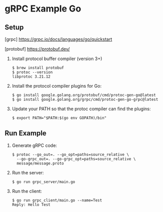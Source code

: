 # gRPC Example Go

## Setup

[grpc] https://grpc.io/docs/languages/go/quickstart

[protobuf] https://protobuf.dev/

1. Install protocol buffer compiler (version 3+)

   ```console
   $ brew install protobuf
   $ protoc --version
   libprotoc 3.21.12
   ```

2. Install the protocol compiler plugins for Go:

   ```console
   $ go install google.golang.org/protobuf/cmd/protoc-gen-go@latest
   $ go install google.golang.org/grpc/cmd/protoc-gen-go-grpc@latest
   ```

3. Update your PATH so that the protoc compiler can find the plugins:

   ```console
   $ export PATH="$PATH:$(go env GOPATH)/bin"
   ```

## Run Example

1.  Generate gRPC code:

    ```console
    $ protoc --go_out=. --go_opt=paths=source_relative \
      --go-grpc_out=. --go-grpc_opt=paths=source_relative \
      message/message.proto
    ```

2.  Run the server:

    ```console
    $ go run grpc_server/main.go
    ```

3.  Run the client:

    ```console
    $ go run grpc_client/main.go --name=Test
    Reply: Hello Test
    ```
